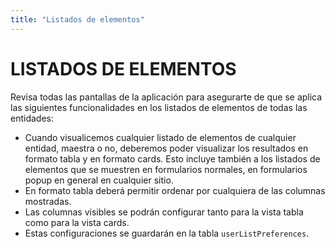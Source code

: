 ```yaml
---
title: "Listados de elementos"
---
```


# LISTADOS DE ELEMENTOS

Revisa todas las pantallas de la aplicación para asegurarte de que se aplica las siguientes funcionalidades en los listados de elementos de todas las entidades:	
- Cuando visualicemos cualquier listado de elementos de cualquier entidad, maestra o no, deberemos poder visualizar los resultados en formato tabla y en formato cards. Esto incluye también a los listados de elementos que se muestren en formularios normales, en formularios popup en general en cualquier sitio.
- En formato tabla deberá permitir ordenar por cualquiera de las columnas mostradas.
- Las columnas visibles se podrán configurar tanto para la vista tabla como para la vista cards.
- Estas configuraciones se guardarán en la tabla `userListPreferences`.


